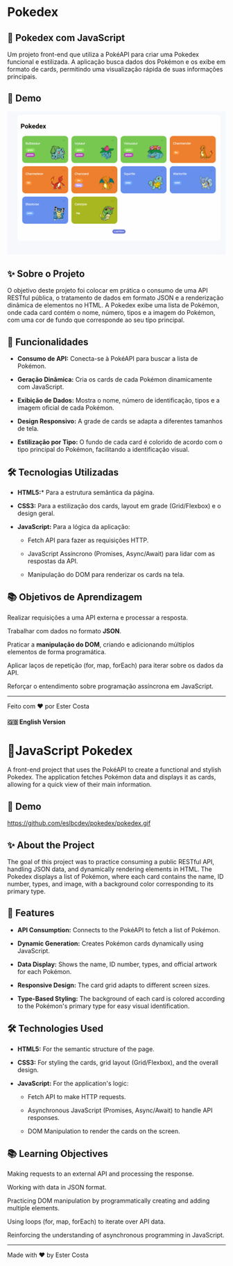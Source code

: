 # Pokedex

## 🔴 Pokedex com JavaScript
Um projeto front-end que utiliza a PokéAPI para criar uma Pokedex funcional e estilizada. A aplicação busca dados dos Pokémon e os exibe em formato de cards, permitindo uma visualização rápida de suas informações principais.

## 📸 Demo

<img src="pokedex.gif">

## ✨ Sobre o Projeto
O objetivo deste projeto foi colocar em prática o consumo de uma API RESTful pública, o tratamento de dados em formato JSON e a renderização dinâmica de elementos no HTML. A Pokedex exibe uma lista de Pokémon, onde cada card contém o nome, número, tipos e a imagem do Pokémon, com uma cor de fundo que corresponde ao seu tipo principal.

## 🚀 Funcionalidades
* **Consumo de API:** Conecta-se à PokéAPI para buscar a lista de Pokémon.

* **Geração Dinâmica:** Cria os cards de cada Pokémon dinamicamente com JavaScript.

* **Exibição de Dados:** Mostra o nome, número de identificação, tipos e a imagem oficial de cada Pokémon.

* **Design Responsivo:** A grade de cards se adapta a diferentes tamanhos de tela.

* **Estilização por Tipo:** O fundo de cada card é colorido de acordo com o tipo principal do Pokémon, facilitando a identificação visual.

## 🛠️ Tecnologias Utilizadas
* **HTML5:*** Para a estrutura semântica da página.

* **CSS3:** Para a estilização dos cards, layout em grade (Grid/Flexbox) e o design geral.

* **JavaScript:** Para a lógica da aplicação:

  * Fetch API para fazer as requisições HTTP.

  * JavaScript Assíncrono (Promises, Async/Await) para lidar com as respostas da API.

  * Manipulação do DOM para renderizar os cards na tela.

## 📚 Objetivos de Aprendizagem
Realizar requisições a uma API externa e processar a resposta.

Trabalhar com dados no formato **JSON**.

Praticar a **manipulação do DOM**, criando e adicionando múltiplos elementos de forma programática.

Aplicar laços de repetição (for, map, forEach) para iterar sobre os dados da API.

Reforçar o entendimento sobre programação assíncrona em JavaScript.

___

Feito com ❤️ por Ester Costa

#### 🇬🇧 English Version

# 🔴JavaScript Pokedex
A front-end project that uses the PokéAPI to create a functional and stylish Pokedex. The application fetches Pokémon data and displays it as cards, allowing for a quick view of their main information.

## 📸 Demo

https://github.com/eslbcdev/pokedex/pokedex.gif

## ✨ About the Project
The goal of this project was to practice consuming a public RESTful API, handling JSON data, and dynamically rendering elements in HTML. The Pokedex displays a list of Pokémon, where each card contains the name, ID number, types, and image, with a background color corresponding to its primary type.

## 🚀 Features
* **API Consumption:** Connects to the PokéAPI to fetch a list of Pokémon.

* **Dynamic Generation:** Creates Pokémon cards dynamically using JavaScript.

* **Data Display:** Shows the name, ID number, types, and official artwork for each Pokémon.

* **Responsive Design:** The card grid adapts to different screen sizes.

* **Type-Based Styling:** The background of each card is colored according to the Pokémon's primary type for easy visual identification.

## 🛠️ Technologies Used
* **HTML5:** For the semantic structure of the page.

* **CSS3:** For styling the cards, grid layout (Grid/Flexbox), and the overall design.

* **JavaScript:** For the application's logic:

  * Fetch API to make HTTP requests.

  * Asynchronous JavaScript (Promises, Async/Await) to handle API responses.

  * DOM Manipulation to render the cards on the screen.

## 📚 Learning Objectives
Making requests to an external API and processing the response.

Working with data in JSON format.

Practicing DOM manipulation by programmatically creating and adding multiple elements.

Using loops (for, map, forEach) to iterate over API data.

Reinforcing the understanding of asynchronous programming in JavaScript.
___

Made with ❤️ by Ester Costa
